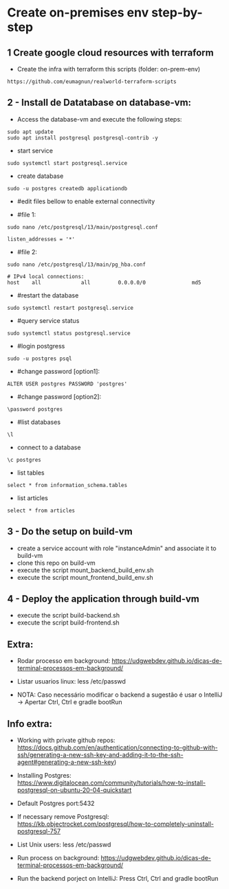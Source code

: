 # Create on-premises env step-by-step

## 1 Create google cloud resources with terraform
* Create the infra with terraform this scripts (folder: on-prem-env)
````
https://github.com/eumagnun/realworld-terraform-scripts
````
## 2 - Install de Datatabase on database-vm:

* Access the database-vm and execute the following steps:
````
sudo apt update
sudo apt install postgresql postgresql-contrib -y
````
* start service
````
sudo systemctl start postgresql.service
````

* create database
````
sudo -u postgres createdb applicationdb
````
* #edit files bellow to enable external connectivity

* #file 1: 
````
sudo nano /etc/postgresql/13/main/postgresql.conf
````
````
listen_addresses = '*'
````

* #file 2: 
````
sudo nano /etc/postgresql/13/main/pg_hba.conf
````
````
# IPv4 local connections:
host    all           	all        	0.0.0.0/0            	md5
````

* #restart the database
````
sudo systemctl restart postgresql.service
````

* #query service status
````
sudo systemctl status postgresql.service
````

* #login postgress
````
sudo -u postgres psql
````

* #change password [option1]:
```
ALTER USER postgres PASSWORD 'postgres'
```
* #change password [option2]:
````
\password postgres
````
* #list databases
```
\l
```
* connect to a database
````
\c postgres
````

* list tables
````
select * from information_schema.tables

````

* list articles
````
select * from articles

````

## 3 - Do the setup on build-vm
* create a service account with role "instanceAdmin" and associate it to build-vm
* clone this repo on build-vm 
* execute the script mount_backend_build_env.sh
* execute the script mount_frontend_build_env.sh

## 4 - Deploy the application through build-vm
* execute the script build-backend.sh
* execute the script build-frontend.sh

## Extra: 
* Rodar processo em background: https://udgwebdev.github.io/dicas-de-terminal-processos-em-background/
* Listar usuarios linux: less /etc/passwd

* NOTA: Caso necessário modificar o backend a sugestão é usar o IntelliJ -> Apertar Ctrl, Ctrl e gradle bootRun

## Info extra:
* Working with private github repos: https://docs.github.com/en/authentication/connecting-to-github-with-ssh/generating-a-new-ssh-key-and-adding-it-to-the-ssh-agent#generating-a-new-ssh-key)

* Installing Postgres: https://www.digitalocean.com/community/tutorials/how-to-install-postgresql-on-ubuntu-20-04-quickstart

* Default Postgres port:5432

* If necessary remove Postgresql: https://kb.objectrocket.com/postgresql/how-to-completely-uninstall-postgresql-757

* List Unix users: less /etc/passwd

* Run process on background: https://udgwebdev.github.io/dicas-de-terminal-processos-em-background/

* Run the backend porject on IntelliJ: Press Ctrl, Ctrl and gradle bootRun

